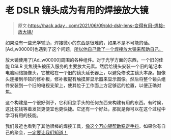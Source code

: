 # 老 DSLR 镜头成为有用的焊接放大镜

> 原文:[https://hack aday . com/2021/06/09/old-dslr-lens-变得有用-焊接-放大镜/](https://hackaday.com/2021/06/09/old-dslr-lens-becomes-useful-soldering-magnifier/)

如果没有一些光学辅助，焊接微小的东西是很难的，如果不是不可能的话。[Ad_w00000]也遇到了这个问题，[所以他自己做了一个焊接放大镜来帮助自己。](https://www.instructables.com/Soldering-Microscope-From-SLR-Zoom-Lens-and-TV-Wal/)

放大镜使用了[Ad_w00000]周围的各种组件。对于光学方面的东西，一个旧的佳能 DSLR 变焦镜头被压入服务的主要放大元素。然后给镜头安装一个旧的笔记本电脑网络摄像头，它被粘在一个旧的镜头延长器上，以避免修改主镜头本身。摄像头连接到华硕的修补板，修补板配有触摸屏显示器来显示图像。然后将整个镜头组件安装到一个旧的电视支架上，使其位于工作面上方足够远的位置，以便正确对焦。

这个构建是一个很好例子，它利用您手头的任何东西来构建有用的东西。有时候，这比花钱等着发货更便宜也更快捷。它还有一个好处，那就是你可以在这个过程中学习有用的技能。

我们最近也看到了其他很棒的焊接工具，[像这个万向架帮助稳定手抖](https://hackaday.com/2021/06/04/soldering-iron-plus-camera-gimbal-helps-cancel-out-hackers-hand-tremors/)。如果你有自己的聚会，[一定要让我们知道！](http://hackaday.com/submit-a-tip)